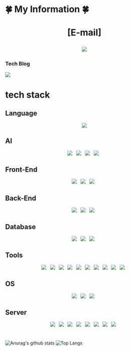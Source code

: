 # 🍀 My Information 🍀

<div align="center">
	<h1>[E-mail]
	<p>
	  <a href="mailto:selfhiam@naver.com" target="_blank">
	    <img src="https://img.shields.io/badge/selfhiam@naver.com-red?style=for-the-badge&logo=naver&logoColor=white"/>
	  </a>
	</p>
</div>

### Tech Blog
<p>
  <a href="https://selfhiam.tistory.com/" target="_blank">
    <img src="https://img.shields.io/badge/Tistory-FDB5B5?style=for-the-badge&logo=tistory&logoColor=black"/>
  </a>
</p>


# tech stack

## Language
<div align="center">
	<img src="https://img.shields.io/badge/python-3776AB?style=flat&logo=python&logoColor=white" />
</div>

## AI
<div align="center">
	<img src="https://img.shields.io/badge/Pytorch-EE4C2C?style=flat&logo=pytorch&logoColor=white" />&nbsp;&nbsp;
	<img src="https://img.shields.io/badge/Scikitlearn-F7931E?style=flat&logo=scikitlearn&logoColor=white" />&nbsp;&nbsp;
	<img src="https://img.shields.io/badge/Opencv-5C3EE8?style=flat&logo=opencv&logoColor=white" />&nbsp;&nbsp;
	<img src="https://img.shields.io/badge/Pandas-150458?style=flat&logo=pandas&logoColor=white" />&nbsp;&nbsp;
</div>

## Front-End
<div align="center">
	<img src="https://img.shields.io/badge/JavaScript-F7DF1E?style=flat&logo=JavaScript&logoColor=white" />&nbsp;&nbsp;
	<img src="https://img.shields.io/badge/HTML5-E34F26?style=flat&logo=HTML5&logoColor=white" />&nbsp;&nbsp;
	<img src="https://img.shields.io/badge/CSS3-1572B6?style=flat&logo=CSS3&logoColor=white" />&nbsp;&nbsp;
</div>

## Back-End
<div align="center">
	<img src="https://img.shields.io/badge/Nodejs-339933?style=flat&logo=nodedotjs&logoColor=white" />&nbsp;&nbsp;
	<img src="https://img.shields.io/badge/Jinja2-B41717?style=flat&logo=jinja&logoColor=white" />&nbsp;&nbsp;
	<img src="https://img.shields.io/badge/Fastapi-009688?style=flat&logo=fastapi&logoColor=white" />&nbsp;&nbsp;
</div>

## Database
<div align="center">
	<img src="https://img.shields.io/badge/mongodb-47A248?style=flat&logo=mongodb&logoColor=white" />&nbsp;&nbsp;
	<img src="https://img.shields.io/badge/mysql-4479A1?style=flat&logo=mysql&logoColor=white" />&nbsp;&nbsp;
	<img src="https://img.shields.io/badge/Oracle_SQL-F80000?style=flat&logo=oracle&logoColor=white" />&nbsp;&nbsp;
</div>

## Tools
<div align="center">
	<img src="https://img.shields.io/badge/git-F05032?style=flat&logo=git&logoColor=white" />&nbsp;&nbsp;
	<img src="https://img.shields.io/badge/github-181717?style=flat&logo=github&logoColor=white" />&nbsp;&nbsp;
	<img src="https://img.shields.io/badge/slack-4A154B?style=flat&logo=slack&logoColor=white" />&nbsp;&nbsp;
	<img src="https://img.shields.io/badge/discord-5865F2?style=flat&logo=discord&logoColor=white" />&nbsp;&nbsp;
	<img src="https://img.shields.io/badge/pycharm-000000?style=flat&logo=pycharm&logoColor=white" />&nbsp;&nbsp;
	<img src="https://img.shields.io/badge/jupyter-F37626?style=flat&logo=jupyter&logoColor=white" />&nbsp;&nbsp;
	<img src="https://img.shields.io/badge/googlecolab-F9AB00?style=flat&logo=googlecolab&logoColor=white" />&nbsp;&nbsp;
	<img src="https://img.shields.io/badge/visualstudiocode-007ACC?style=flat&logo=visualstudiocode&logoColor=white" />&nbsp;&nbsp;
	<img src="https://img.shields.io/badge/postman-FF6C37?style=flat&logo=postman&logoColor=white" />&nbsp;&nbsp;
	<img src="https://img.shields.io/badge/filezilla-BF0000?style=flat&logo=filezilla&logoColor=white" />&nbsp;&nbsp;
</div>

## OS
<div align="center">
	<img src="https://img.shields.io/badge/Windows-0078D4?style=flat&logo=windows&logoColor=white" />&nbsp;&nbsp;
	<img src="https://img.shields.io/badge/Linux-FCC624?style=flat&logo=linux&logoColor=white" />&nbsp;&nbsp;
	<img src="https://img.shields.io/badge/Mac-000000?style=flat&logo=macos&logoColor=white" />&nbsp;&nbsp;
</div>

## Server
<div align="center">
	<img src="https://img.shields.io/badge/vmware-607078?style=flat&logo=vmware&logoColor=white" />&nbsp;&nbsp;
	<img src="https://img.shields.io/badge/UTM-607078?style=flat&logo=UTM&logoColor=white" />&nbsp;&nbsp;
	<img src="https://img.shields.io/badge/Windows_Server-0078D4?style=flat&logo=windows&logoColor=white" />&nbsp;&nbsp;
	<img src="https://img.shields.io/badge/Linux_Server-FCC624?style=flat&logo=linux&logoColor=white" />&nbsp;&nbsp;
	<img src="https://img.shields.io/badge/AIX-FCC624?style=flat&logo=AIX&logoColor=white" />&nbsp;&nbsp;
	<img src="https://img.shields.io/badge/Solaris-FCC624?style=flat&logo=Solaris&logoColor=white" />&nbsp;&nbsp;
	<img src="https://img.shields.io/badge/CentOS-262577?style=flat&logo=centos&logoColor=white" />&nbsp;&nbsp;
	<img src="https://img.shields.io/badge/redhat-EE0000?style=flat&logo=redhat&logoColor=white" />&nbsp;&nbsp;
</div>

#

![Anurag's github stats](https://github-readme-stats.vercel.app/api?username=selfhiam&show_icons=true&theme=tokyonight)
![Top Langs](https://github-readme-stats.vercel.app/api/top-langs/?username=selfhiam&layout=compact&theme=tokyonight)
